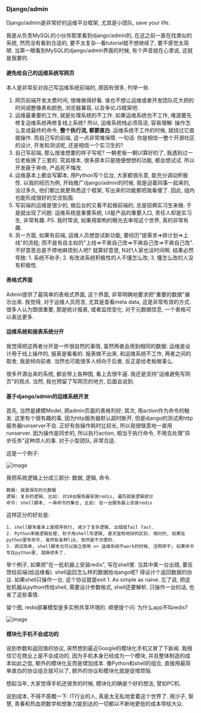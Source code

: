 ### Django/admin


Django/admin是非常好的运维平台框架, 尤其是小团队, save your life.

我是从负责MySQL的小伙伴那里看到django/admin的, 在这之前一直在找类似的系统, 然而没有看到合适的, 要不太复杂--看tutorial就不想继续了, 要不感觉太简陋. 当第一眼看到MySQL的django/admin界面的时候, 有个声音就在心里说, 这就是我要的.


#### 避免给自己的运维系统写网页 

本人是非常反对自己写运维系统前端的, 原因有很多, 列举一些.

1. 网页前端开发太费时间, 很难做得好看. 谁也不想让运维或者开发团队花大把的时间调整像素和颜色, 浏览器兼容, 以及争论JS框架吧.
2. 运维最重要的工作, 就是处理系统的不工作. 如果运维系统也不工作, 难道要先修复运维系统再修复线上系统?  所以, 运维系统栈必须简洁, 容易理解: 操作怎么变成最终的命令, **整个执行流, 都要直白**. 运维系统不工作的时候, 就绕过它直接操作. 而自己写的前端, 这一点非常难保障. 一句话: 你是相信一整个开源社区的设计, 开发和测试呢, 还是相信一个实习生的?
3. 自己写前端, 那么按谁想要的样子写呢? 一朝老板一朝UI算好的了, 我遇到过一位老板换了三套的. 究其根本, 很多原本只是随便想想的功能, 都会想试试. 所以开发疲于奔命, 产品死不悔改.
4. 运维基本上都会写脚本, 用Python写个后台, 大家都很乐意, 能充分调动积极性. 以我的经历为例, 开始推广django/admin的时候, 我是迫着同事一起来的, 没过多久, 他们都比我更熟悉这个框架, 写出来的功能都把我看傻了. 因此, 组内也能形成很好的交流氛围.
5. 写前端的运维是很少的, 做后台的又看不起做前端的, 总是招俩实习生来做. 于是就出现了问题: 运维系统是重要系统, UI是产品的重要入口, 责任人却是实习生, 非常有趣. PS. 我时常说, 如果用架构的眼光去审视这个世界, 真的非常有趣.
6. 另一方面, 如果有前端, 运维人员想尝试新功能, 要经历"提需求=>排计划=>上线"的流程; 而不是有自主权的"上线=>不爽自己改=>不爽自己改=>不爽自己改". 不好意思总是不停地麻烦别人吧? 就算好意思, N对1人家也没时间啊. 结果必然导致: 1. 系统不称手; 2. 有改进系统积极性的人不懂怎么改; 3. 懂怎么改的人没有积极性.

#### 表格式界面

Admin提供了最简单的表格式界面, 这个界面, 非常明确地要求把"重要的数据"展示出来. 我觉得, 对于运维人员而言, 尤其是查看meta data, 这是非常有效的方式. 很多人认为图很重要, 那是统计报表, 或者监控变化. 对于元数据信息, 一个表格可以表达更多. 

#### 运维系统和报表系统分开

我觉得把这两者分开是一件很自然的事情, 虽然两者会用到相同的数据: 运维是设计用于线上操作的, 报表是看看的. 报表做不出来, 和运维系统不工作, 两者之间的取舍, 我是倾向前者. 当然也可能很多人倾向于后者, 反正是给老板做事么. 

很多开源出来的系统, 都会带上各种图, 看上去很牛逼. 我还是坚持"运维避免写网页"的观点. 当然, 我也预留了写网页的地方, 后面会说到.

#### 基于django/admin的运维系统开发

首先, 当然是建模Model, 把admin页面的表格列好; 其次, 用action作为命令的触发. 这里有个很有趣的事, 因为http服务器默认超时断开, 但是django的测试用http服务器runserver不会. 正好有些操作耗时比较长, 所以我很惬意地一直用runserver. 因为操作是同步的, 所以执行action, 相当于执行命令, 不用去处理"异步任务"这种烦人的事. 对于小型团队, 非常合适. 

这是一个例子:

![image](https://github.com/covering/arch_ops_stories/blob/master/imgs/redis_django.jpg)

我把系统逻辑上分成三部分: 数据, 逻辑, 命令.

	数据: 就是保存的元数据 
	逻辑: 复杂的逻辑, 比如: 对10台服务器安装redis, 遍历就是逻辑部分
	命令: shell脚本, 一串命令的集合, 比如: 在一台服务器上安装redis

这样区分的好处是: 

	1. shell脚本基本上是顺序执行, 减少了复杂逻辑, 出错就fail fast.
	2. Python来做逻辑处理, 较于用shell写逻辑, 是天堂和地狱的区别. 相对的, 如果在python里写命令, 虽然有各种lib, 依然是不方便的.
	3. 调试简单, shell脚本也可以独立使用 => 运维系统不work的时候, 活照样干; 如果命令写在python里, 就麻烦多了.


举个例子, 如果把"在一批机器上安装redis", 写在shell里. 当其中某一台出错, 要反馈给前端(给运维看). shell返回怎么样的数据给django呢? 得设计个返回数据的协议. 如果shell只操作一台, 这个协议就是exit 1. As simple as naive. 忘了说, 把这批机器从python传给shell, 需要设计参数格式, shell还要解析. 只操作一台的话, 也省了这些事情.

留个图, redis部署模型是多实例共享环境的. 顺便提个问: 为什么app不叫redis?

![image](https://github.com/covering/arch_ops_stories/blob/master/imgs/dir_tree.jpg)



#### 模块化手机不会成功的

说到参数和返回值的协议, 突然想到最近Google的模块化手机又冒了下新闻. 我相信它在商业上是不会成功的, 因为手机本身已经成为一个模块, 并且整体制造的成本如此之低, 额外的模块化反而是增加成本. 像Python和shell的组合, 直接用最简单直白的协议组合就可以了, 额外的协议和模块化就是徒增烦恼. 

想起当年, 大家觉得手机还很贵的时候, 模块化的确是个好的想法, 譬如PC机. 

说到成本, 不得不感概一下: IT行业的人, 真是太无私地爱着这个世界了. 用沙子, 智慧, 青春和热血把数学和想象力能到达的一切都以不断地更低的成本带给大众.

